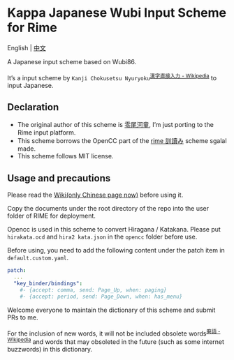 # Kappa Japanese Wubi Input Scheme for Rime

English | [中文](https://github.com/momijineko/Rime-KappaJP/blob/master/README_zh.md)

A Japanese input scheme based on Wubi86.

It’s a input scheme by `Kanji Chokusetsu Nyuryoku`<sup>[漢字直接入力 - Wikipedia](https://ja.wikipedia.org/wiki/漢字直接入力)</sup> to input Japanese.

## Declaration

- The original author of this scheme is [零尾河童](https://github.com/zerobikappa/rime-kappajp86), I’m just porting to the Rime input platform.
- This scheme borrows the OpenCC part of the [rime 訓讀み](https://github.com/sgalal/rime-kunyomi) scheme sgalal made.
- This scheme follows MIT license.

## Usage and precautions

Please read the [Wiki(only Chinese page now)](https://github.com/momijineko/Rime-KappaJP/wiki) before using it.

Copy the documents under the root directory of the repo into the user folder of RIME for deployment.

Opencc is used in this scheme to convert Hiragana / Katakana. Please put ` hirakata.ocd ` and  ` hira2 kata.json ` in the `opencc` folder before use.

Before using, you need to add the following content under the patch item in `default.custom.yaml`.

```yaml
patch:
  ...
  "key_binder/bindings":
    #- {accept: comma, send: Page_Up, when: paging}
    #- {accept: period, send: Page_Down, when: has_menu}
```

Welcome everyone to maintain the dictionary of this scheme and  submit PRs to me.

For the inclusion of new words, it will not be included obsolete words<sup>[廃語 - Wikipedia](https://ja.wikipedia.org/wiki/廃語)</sup> and words that may obsoleted in the future (such as some internet buzzwords) in this dictionary.

